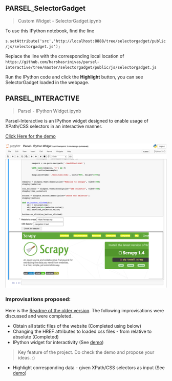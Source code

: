 ## PARSEL_SelectorGadget

> Custom Widget - SelectorGadget.ipynb

To use this IPython notebook, find the line

`s.setAttribute('src','http://localhost:8888/tree/selectorgadget/public/js/selectorgadget.js');`

Replace the line with the corresponding local location of `https://github.com/harshasrinivas/parsel-interactive/tree/master/selectorgadget/public/js/selectorgadget.js`

Run the IPython code and click the **Highlight** button, you can see SelectorGadget loaded in the webpage.




## PARSEL_INTERACTIVE

> Parsel - IPython Widget.ipynb

Parsel-Interactive is an IPython widget designed to enable usage of XPath/CSS selectors in an interactive manner.

[Click Here for the demo](http://nbviewer.jupyter.org/github/harshasrinivas/parsel-interactive/blob/master/Parsel%20-%20IPython%20Widget.ipynb)

![Parsel-interactive](https://github.com/harshasrinivas/parsel-interactive/blob/master/images/widget.png)


### Improvisations proposed:

Here is the [Readme of the older version](https://github.com/harshasrinivas/parsel-interactive/blob/master/FirstModel.md). The following improvisations were discussed and were completed.


 - Obtain all static files of the website (Completed using below)
 - Changing the HREF attributes to loaded css files - from relative to absolute (Completed)
 - IPython widget for interactivity (See [demo](http://nbviewer.jupyter.org/github/harshasrinivas/parsel-interactive/blob/master/Parsel%20-%20IPython%20Widget.ipynb))
 
 > Key feature of the project. Do check the demo and propose your ideas. :)
 
 
 - Highlight corresponding data - given XPath/CSS selectors as input (See [demo](http://nbviewer.jupyter.org/github/harshasrinivas/parsel-interactive/blob/master/Parsel%20-%20IPython%20Widget.ipynb))